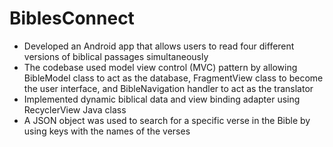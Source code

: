 # BiblesConnect
- Developed an Android app that allows users to read four different versions of biblical passages simultaneously
- The codebase used model view control (MVC) pattern by allowing BibleModel class to act as the database,
FragmentView class to become the user interface, and BibleNavigation handler to act as the translator
- Implemented dynamic biblical data and view binding adapter using RecyclerView Java class
- A JSON object was used to search for a specific verse in the Bible by using keys with the names of the verses
